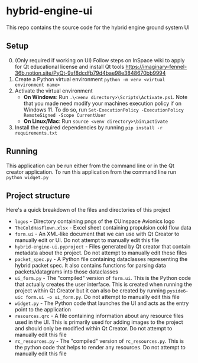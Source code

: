 # hybrid-engine-ui

This repo contains the source code for the hybrid engine ground system UI

## Setup 

0. (Only required if working on UI) Follow steps on InSpace wiki to apply for Qt educational license and install Qt tools https://imaginary-fennel-36b.notion.site/PyQt-9af8dcdfb79d4bae98e3848670bb9994
1. Create a Python virtual environment `python -m venv <virtual environment name>`
2. Activate the virtual environment
   - **On Windows**: Run `.\<venv directory>\Scripts\Activate.ps1`. Note that you made need modify your machines execution policy if on Windows 11. To do so, run `Set-ExecutionPolicy -ExecutionPolicy RemoteSigned -Scope CurrentUser`
   - **On Linux/Mac**: Run `source <venv directory>\bin\activate`
3. Install the required dependencies by running `pip install -r requirements.txt`

## Running 
This application can be run either from the command line or in the Qt creator application. To run this application from the command line run `python widget.py`

## Project structure
Here's a quick breakdown of the files and directories of this project
- `logos` - Directory containing pngs of the CUInspace Avionics logo
- `TheColdHasFlown.xlsx` - Excel sheet containing propulsion cold flow data
- `form.ui` - An XML-like document that we can use with Qt Creator to manually edit or UI. Do not attempt to manually edit this file
- `hybrid-engine-ui.pyproject` - Files generated by Qt creator that contain metadata about the project. Do not attempt to manually edit these files
- `packet_spec.py` - A Python file containing dataclasses representing the hybrid packet spec. It also contains functions for parsing data packets/datagrams into those dataclasses
- `ui_form.py` - The "compiled" version of `form.ui`. This is the Python code that actually creates the user interface. This is created when running the project within Qt Creator but it can also be created by running `pyside6-uic form.ui -o ui_form.py`. Do not attempt to manually edit this file
- `widget.py` - The Python code that launches the UI and acts as the entry point to the application
- `resources.qrc` - A file containing information about any resource files used in the UI. This is primarily used for adding images to the project and should only be modified within Qt Creator. Do not attempt to manually edit this file
- `rc_resources.py` - The "compiled" version of `rc_resources.py`. This is the python code that helps to render any resources. Do not attempt to manually edit this file
